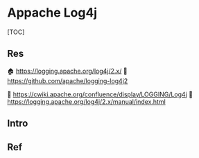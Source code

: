 # Appache Log4j

[TOC]



## Res
🏠 https://logging.apache.org/log4j/2.x/
🚧 https://github.com/apache/logging-log4j2

📂 https://cwiki.apache.org/confluence/display/LOGGING/Log4j
📂 https://logging.apache.org/log4j/2.x/manual/index.html




## Intro


## Ref

